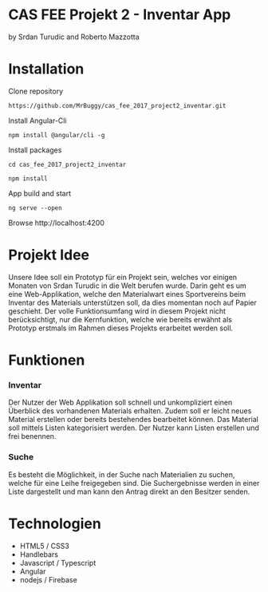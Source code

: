 # CAS FEE Projekt 2 - Inventar App
by Srdan Turudic and Roberto Mazzotta


# Installation

Clone repository

`https://github.com/MrBuggy/cas_fee_2017_project2_inventar.git`

Install Angular-Cli

`npm install @angular/cli -g`

Install packages

`cd cas_fee_2017_project2_inventar`

`npm install`

App build and start

`ng serve --open`

Browse http://localhost:4200


# Projekt Idee
Unsere Idee soll ein Prototyp für ein Projekt sein, welches vor einigen Monaten von Srdan
Turudic in die Welt berufen wurde. Darin geht es um eine Web-Applikation, welche den
Materialwart eines Sportvereins beim Inventar des Materials unterstützen soll, da dies
momentan noch auf Papier geschieht. Der volle Funktionsumfang wird in diesem Projekt
nicht berücksichtigt, nur die Kernfunktion, welche wie bereits erwähnt als Prototyp erstmals
im Rahmen dieses Projekts erarbeitet werden soll.

# Funktionen
### Inventar
Der Nutzer der Web Applikation soll schnell und unkompliziert einen Überblick des
vorhandenen Materials erhalten. Zudem soll er leicht neues Material erstellen oder bereits
bestehendes bearbeitet können. Das Material soll mittels Listen kategorisiert werden. Der
Nutzer kann Listen erstellen und frei benennen.

### Suche
Es besteht die Möglichkeit, in der Suche nach Materialien zu suchen, welche für eine Leihe
freigegeben sind. Die Suchergebnisse werden in einer Liste dargestellt und man kann den
Antrag direkt an den Besitzer senden.


# Technologien
- HTML5 / CSS3
- Handlebars
- Javascript / Typescript
- Angular
- nodejs / Firebase
